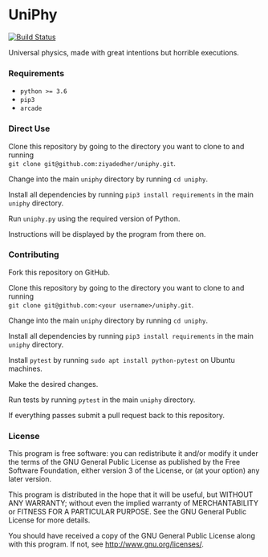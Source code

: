 # UniPhy
[![Build Status](https://travis-ci.org/ziyadedher/uniphy.svg?branch=master)](https://travis-ci.org/ziyadedher/uniphy)

Universal physics, made with great intentions but horrible executions.


### Requirements
  * `python >= 3.6`
  * `pip3`
  * `arcade`


### Direct Use
Clone this repository by going to the directory you want to clone to and running  
`git clone git@github.com:ziyadedher/uniphy.git`.

Change into the main `uniphy` directory by running `cd uniphy`.

Install all dependencies by running `pip3 install requirements` in the main `uniphy` directory.

Run `uniphy.py` using the required version of Python.

Instructions will be displayed by the program from there on.


### Contributing
Fork this repository on GitHub.

Clone this repository by going to the directory you want to clone to and running  
`git clone git@github.com:<your username>/uniphy.git`.

Change into the main `uniphy` directory by running `cd uniphy`.

Install all dependencies by running `pip3 install requirements` in the main `uniphy` directory.

Install `pytest` by running `sudo apt install python-pytest` on Ubuntu machines.

Make the desired changes.

Run tests by running `pytest` in the main `uniphy` directory.

If everything passes submit a pull request back to this repository.


### License
This program is free software: you can redistribute it and/or modify it under the terms of the GNU General Public License as published by the Free Software Foundation, either version 3 of the License, or (at your option) any later version.

This program is distributed in the hope that it will be useful, but WITHOUT ANY WARRANTY; without even the implied warranty of MERCHANTABILITY or FITNESS FOR A PARTICULAR PURPOSE. See the GNU General Public License for more details.

You should have received a copy of the GNU General Public License along with this program. If not, see http://www.gnu.org/licenses/.
